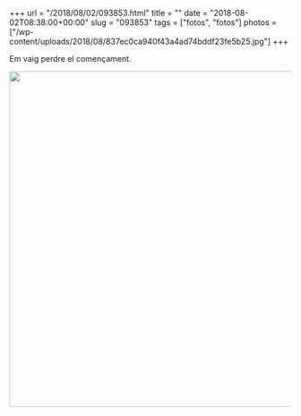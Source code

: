 +++
url = "/2018/08/02/093853.html"
title = ""
date = "2018-08-02T08:38:00+00:00"
slug = "093853"
tags = ["fotos", "fotos"]
photos = ["/wp-content/uploads/2018/08/837ec0ca940f43a4ad74bddf23fe5b25.jpg"]
+++

Em vaig perdre el començament.

<img src="/wp-content/uploads/2018/08/837ec0ca940f43a4ad74bddf23fe5b25.jpg" width="599" height="600" />


